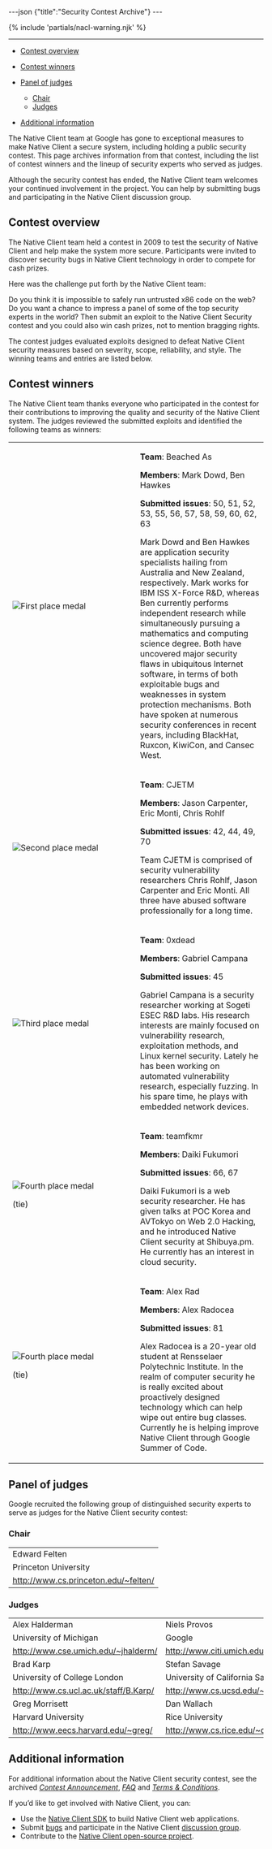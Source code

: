 ---json {"title":"Security Contest Archive"} ---

{% include 'partials/nacl-warning.njk' %}

------------------------------------------------------------------------

-   <a href="#contest-overview" id="id2" class="reference internal">Contest overview</a>
-   <a href="#contest-winners" id="id3" class="reference internal">Contest winners</a>
-   <a href="#panel-of-judges" id="id4" class="reference internal">Panel of judges</a>

    -   <a href="#chair" id="id5" class="reference internal">Chair</a>
    -   <a href="#judges" id="id6" class="reference internal">Judges</a>

-   <a href="#additional-information" id="id7" class="reference internal">Additional information</a>

The Native Client team at Google has gone to exceptional measures to make Native Client a secure system, including holding a public security contest. This page archives information from that contest, including the list of contest winners and the lineup of security experts who served as judges.

Although the security contest has ended, the Native Client team welcomes your continued involvement in the project. You can help by submitting bugs and participating in the Native Client discussion group.

Contest overview
----------------

The Native Client team held a contest in 2009 to test the security of Native Client and help make the system more secure. Participants were invited to discover security bugs in Native Client technology in order to compete for cash prizes.

Here was the challenge put forth by the Native Client team:

Do you think it is impossible to safely run untrusted x86 code on the web? Do you want a chance to impress a panel of some of the top security experts in the world? Then submit an exploit to the Native Client Security contest and you could also win cash prizes, not to mention bragging rights.

The contest judges evaluated exploits designed to defeat Native Client security measures based on severity, scope, reliability, and style. The winning teams and entries are listed below.

<span id="id1"></span>Contest winners
-------------------------------------

The Native Client team thanks everyone who participated in the contest for their contributions to improving the quality and security of the Native Client system. The judges reviewed the submitted exploits and identified the following teams as winners:

<table><colgroup><col style="width: 50%" /><col style="width: 50%" /></colgroup><tbody><tr class="odd"><td><img src="/docs/native-client/images/medal-64_1st.png" alt="First place medal" class="first last" /></td><td><p><strong>Team</strong>: Beached As</p><p><strong>Members</strong>: Mark Dowd, Ben Hawkes</p><p><strong>Submitted issues</strong>: 50, 51, 52, 53, 55, 56, 57, 58, 59, 60, 62, 63</p><p>Mark Dowd and Ben Hawkes are application security specialists hailing from Australia and New Zealand, respectively. Mark works for IBM ISS X-Force R&amp;D, whereas Ben currently performs independent research while simultaneously pursuing a mathematics and computing science degree. Both have uncovered major security flaws in ubiquitous Internet software, in terms of both exploitable bugs and weaknesses in system protection mechanisms. Both have spoken at numerous security conferences in recent years, including BlackHat, Ruxcon, KiwiCon, and Cansec West.</p></td></tr><tr class="even"><td><img src="/docs/native-client/images/medal-64_2nd.png" alt="Second place medal" class="first last" /></td><td><p><strong>Team</strong>: CJETM</p><p><strong>Members</strong>: Jason Carpenter, Eric Monti, Chris Rohlf</p><p><strong>Submitted issues</strong>: 42, 44, 49, 70</p><p>Team CJETM is comprised of security vulnerability researchers Chris Rohlf, Jason Carpenter and Eric Monti. All three have abused software professionally for a long time.</p></td></tr><tr class="odd"><td><img src="/docs/native-client/images/medal-64_3rd.png" alt="Third place medal" class="first last" /></td><td><p><strong>Team</strong>: 0xdead</p><p><strong>Members</strong>: Gabriel Campana</p><p><strong>Submitted issues</strong>: 45</p><p>Gabriel Campana is a security researcher working at Sogeti ESEC R&amp;D labs. His research interests are mainly focused on vulnerability research, exploitation methods, and Linux kernel security. Lately he has been working on automated vulnerability research, especially fuzzing. In his spare time, he plays with embedded network devices.</p></td></tr><tr class="even"><td><img src="/docs/native-client/images/medal-64_4th.png" alt="Fourth place medal" class="first" /><p>(tie)</p></td><td><p><strong>Team</strong>: teamfkmr</p><p><strong>Members</strong>: Daiki Fukumori</p><p><strong>Submitted issues</strong>: 66, 67</p><p>Daiki Fukumori is a web security researcher. He has given talks at POC Korea and AVTokyo on Web 2.0 Hacking, and he introduced Native Client security at Shibuya.pm. He currently has an interest in cloud security.</p></td></tr><tr class="odd"><td><img src="/docs/native-client/images/medal-64_4th.png" alt="Fourth place medal" class="first" /><p>(tie)</p></td><td><p><strong>Team</strong>: Alex Rad</p><p><strong>Members</strong>: Alex Radocea</p><p><strong>Submitted issues</strong>: 81</p><p>Alex Radocea is a 20-year old student at Rensselaer Polytechnic Institute. In the realm of computer security he is really excited about proactively designed technology which can help wipe out entire bug classes. Currently he is helping improve Native Client through Google Summer of Code.</p></td></tr></tbody></table>

<span id="contest-judges"></span>Panel of judges
------------------------------------------------

Google recruited the following group of distinguished security experts to serve as judges for the Native Client security contest:

### Chair

<table><tbody><tr class="odd"><td>Edward Felten</td></tr><tr class="even"><td>Princeton University</td></tr><tr class="odd"><td><a href="http://www.cs.princeton.edu/~felten/" class="reference external">http://www.cs.princeton.edu/~felten/</a></td></tr></tbody></table>

### Judges

<table><colgroup><col style="width: 33%" /><col style="width: 33%" /><col style="width: 33%" /></colgroup><tbody><tr class="odd"><td>Alex Halderman</td><td>Niels Provos</td><td>Bennet Yee</td></tr><tr class="even"><td>University of Michigan</td><td>Google</td><td>Google</td></tr><tr class="odd"><td><a href="http://www.cse.umich.edu/~jhalderm/" class="reference external">http://www.cse.umich.edu/~jhalderm/</a></td><td><a href="http://www.citi.umich.edu/u/provos/" class="reference external">http://www.citi.umich.edu/u/provos/</a></td><td><a href="http://www.bennetyee.org/" class="reference external">http://www.bennetyee.org/</a></td></tr><tr class="even"><td>Brad Karp</td><td>Stefan Savage</td><td>Nickolai Zeldovich</td></tr><tr class="odd"><td>University of College London</td><td>University of California San Diego</td><td>MIT</td></tr><tr class="even"><td><a href="http://www.cs.ucl.ac.uk/staff/B.Karp/" class="reference external">http://www.cs.ucl.ac.uk/staff/B.Karp/</a></td><td><a href="http://www.cs.ucsd.edu/~savage" class="reference external">http://www.cs.ucsd.edu/~savage</a></td><td><a href="http://people.csail.mit.edu/nickolai/" class="reference external">http://people.csail.mit.edu/nickolai/</a></td></tr><tr class="odd"><td>Greg Morrisett</td><td>Dan Wallach</td><td><div class="first last"> </div></td></tr><tr class="even"><td>Harvard University</td><td>Rice University</td><td><div class="first last"> </div></td></tr><tr class="odd"><td><a href="http://www.eecs.harvard.edu/~greg/" class="reference external">http://www.eecs.harvard.edu/~greg/</a></td><td><a href="http://www.cs.rice.edu/~dwallach/" class="reference external">http://www.cs.rice.edu/~dwallach/</a></td><td><div class="first last"> </div></td></tr></tbody></table>

Additional information
----------------------

For additional information about the Native Client security contest, see the archived <a href="/docs/native-client/community/security-contest/contest-announcement" class="reference internal"><em>Contest Announcement</em></a>, <a href="/docs/native-client/community/security-contest/contest-faq" class="reference internal"><em>FAQ</em></a> and <a href="/docs/native-client/community/security-contest/contest-terms" class="reference internal"><em>Terms &amp; Conditions</em></a>.

If you’d like to get involved with Native Client, you can:

-   Use the <a href="/docs/native-client/sdk/download" class="reference external">Native Client SDK</a> to build Native Client web applications.
-   Submit <a href="http://code.google.com/p/nativeclient/issues/list" class="reference external">bugs</a> and participate in the Native Client <a href="http://groups.google.com/group/native-client-discuss" class="reference external">discussion group</a>.
-   Contribute to the <a href="http://code.google.com/p/nativeclient/" class="reference external">Native Client open-source project</a>.
